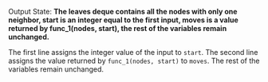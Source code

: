 Output State: **The leaves deque contains all the nodes with only one neighbor, start is an integer equal to the first input, moves is a value returned by func_1(nodes, start), the rest of the variables remain unchanged.**

The first line assigns the integer value of the input to `start`. The second line assigns the value returned by `func_1(nodes, start)` to `moves`. The rest of the variables remain unchanged.